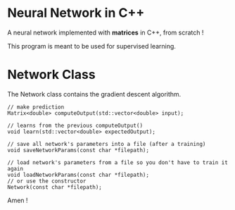 # Neural Network in C++
A neural network implemented with **matrices** in C++, from scratch !

This program is meant to be used for supervised learning.


# Network Class
The Network class contains the gradient descent algorithm.

    // make prediction
    Matrix<double> computeOutput(std::vector<double> input);

    // learns from the previous computeOutput()
    void learn(std::vector<double> expectedOutput);

    // save all network's parameters into a file (after a training)
    void saveNetworkParams(const char *filepath);

    // load network's parameters from a file so you don't have to train it again
    void loadNetworkParams(const char *filepath);
    // or use the constructor
    Network(const char *filepath);




Amen !
